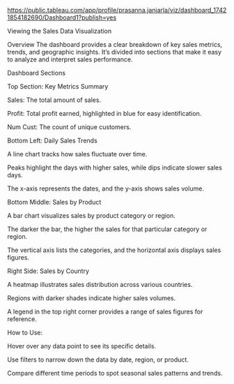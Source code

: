 https://public.tableau.com/app/profile/prasanna.janjarla/viz/dashboard_17421854182690/Dashboard1?publish=yes

Viewing the Sales Data Visualization

Overview The dashboard provides a clear breakdown of key sales metrics, trends, and geographic insights. It’s divided into sections that make it easy to analyze and interpret sales performance.

Dashboard Sections

Top Section: Key Metrics Summary

Sales: The total amount of sales.

Profit: Total profit earned, highlighted in blue for easy identification.

Num Cust: The count of unique customers.

Bottom Left: Daily Sales Trends

A line chart tracks how sales fluctuate over time.

Peaks highlight the days with higher sales, while dips indicate slower sales days.

The x-axis represents the dates, and the y-axis shows sales volume.

Bottom Middle: Sales by Product

A bar chart visualizes sales by product category or region.

The darker the bar, the higher the sales for that particular category or region.

The vertical axis lists the categories, and the horizontal axis displays sales figures.

Right Side: Sales by Country

A heatmap illustrates sales distribution across various countries.

Regions with darker shades indicate higher sales volumes.

A legend in the top right corner provides a range of sales figures for reference.

How to Use:

Hover over any data point to see its specific details.

Use filters to narrow down the data by date, region, or product.

Compare different time periods to spot seasonal sales patterns and trends.
